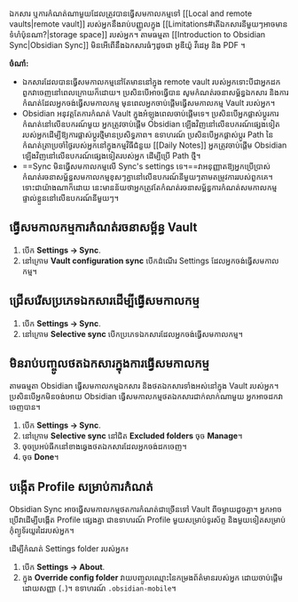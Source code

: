 ឯកសារ ឬការកំណត់ណាមួយដែលត្រូវបានធ្វើសមកាលកម្មទៅ [[Local and remote vaults|remote vault]] របស់អ្នកនឹងរាប់បញ្ញូលក្នុង [[Limitations#តើឯកសារនីមួយៗអាចមានទំហំប៉ុនណា?|storage space]]​ របស់អ្នក។ តាមធម្មតា [[Introduction to Obsidian Sync|Obsidian Sync]] មិនអើពើនឹងឯកសារធំៗដូចជា អូឌីយ៉ូ វីដេអូ និង PDF ។

**ចំណាំ:**

- ឯកសារដែលបានធ្វើសមកាលកម្មនៅតែមាននៅក្នុង remote vault របស់អ្នកទោះបីជាអ្នកដកពួកវាចេញនៅពេលក្រោយក៏ដោយ។ ប្រសិនបើអាចធ្វើបាន សូមកំណត់រចនាសម្ព័ន្ធឯកសារ និងការកំណត់ដែលអ្នកចង់ធ្វើសមកាលកម្ម មុនពេលអ្នកចាប់ផ្តើមធ្វើសមកាលកម្ម Vault របស់អ្នក។
- Obsidian អនុវត្តតែការកំណត់​ Vault ក្នុងអំឡុងពេលចាប់ផ្តើមទេ។ ប្រសិនបើអ្នកផ្លាស់ប្តូរការកំណត់នៅលើឧបករណ៍មួយ អ្នកត្រូវចាប់ផ្តើម Obsidian ឡើងវិញនៅលើឧបករណ៍ផ្សេងទៀតរបស់អ្នកដើម្បីឱ្យការផ្លាស់ប្តូរថ្មីមានប្រសិទ្ធភាព។ ឧទាហរណ៍ ប្រសិនបើអ្នកផ្លាស់ប្តូរ Path នៃកំណត់ត្រាប្រចាំថ្ងៃរបស់អ្នកនៅក្នុងកម្មវិធីជំនួយ [[Daily Notes]] អ្នកត្រូវចាប់ផ្តើម Obsidian ឡើងវិញនៅលើឧបករណ៍ផ្សេងទៀតរបស់អ្នក ដើម្បីប្រើ Path ថ្មី។
- ==Sync មិនធ្វើសមកាលកម្មលើ Sync's settings ទេ។==​ វាអនុញ្ញាតឱ្យអ្នកប្រើប្រាស់កំណត់រចនាសម្ព័ន្ធសមកាលកម្មខុសៗគ្នានៅលើឧបករណ៍នីមួយៗតាមតម្រូវការរបស់ពួកគេ។ ទោះជាយ៉ាងណាក៏ដោយ នេះមានន័យថាអ្នកត្រូវតែកំណត់រចនាសម្ព័ន្ធការកំណត់សមកាលកម្មផ្ទាល់ខ្លួននៅលើឧបករណ៍នីមួយៗ។

## ធ្វើសមកាលកម្មការកំណត់រចនាសម្ព័ន្ធ Vault

1. បើក **Settings → Sync**.
2. នៅក្រោម **Vault configuration sync** បើកដំណើរ Settings ដែលអ្នកចង់ធ្វើសមកាលកម្ម។

## ជ្រើសរើសប្រភេទឯកសារដើម្បីធ្វើសមកាលកម្ម

1. បើក **Settings → Sync**.
2. នៅក្រោម **Selective sync** បើកប្រភេទឯកសារដែលអ្នកចង់ធ្វើសមកាលកម្ម។

## មិនរាប់បញ្ចូលថតឯកសារក្នុងការធ្វើសមកាលកម្ម

តាមធម្មតា Obsidian ធ្វើសមកាលកម្មឯកសារ និងថតឯកសារទាំងអស់នៅក្នុង Vault របស់អ្នក។ ប្រសិនបើអ្នកមិនចង់អោយ Obsidian​ ធ្វើសមកាលកម្មថតឯកសារជាក់លាក់ណាមួយ អ្នកអាចដកវាចេញបាន។

1. បើក **Settings → Sync**.
2. នៅក្រោម **Selective sync** នៅជិត **Excluded folders** ចុច **Manage**។
3. ចុចប្រអប់ធីកនៅខាងឆ្វេងថតឯកសារដែលអ្នកចង់ដកចេញ។
4. ចុច **Done**។

## បង្កើត Profile សម្រាប់ការកំណត់

Obsidian Sync អាចធ្វើសមកាលកម្មថតការកំណត់ជាច្រើនទៅ Vault ពីចម្ងាយដូចគ្នា។ អ្នកអាចប្រើវាដើម្បីបង្កើត​​ Profile ផ្សេងគ្នា ជាឧទាហរណ៍ Profile មួយសម្រាប់ទូរស័ព្ទ និងមួយទៀតសម្រាប់កុំព្យូទ័រយួរដៃរបស់អ្នក។

ដើម្បីកំណត់ Settings folder របស់អ្នក៖

1. បើក **Settings → About**.
2. ក្នុង **Override config folder** វាយបញ្ចូលឈ្មោះនៃកម្រងព័ត៌មានរបស់អ្នក ដោយចាប់ផ្តើមដោយសញ្ញា (`.`)។ ឧទាហរណ៍ `.obsidian-mobile`។
